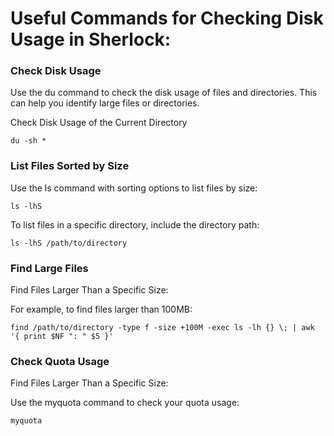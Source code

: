 # **Useful Commands for Checking Disk Usage in Sherlock:**

### Check Disk Usage

Use the du command to check the disk usage of files and directories. This can help you identify large files or directories.

Check Disk Usage of the Current Directory
```
du -sh *
```

### List Files Sorted by Size
Use the ls command with sorting options to list files by size:
```
ls -lhS
```
To list files in a specific directory, include the directory path:
```
ls -lhS /path/to/directory
```

### Find Large Files
Find Files Larger Than a Specific Size:

For example, to find files larger than 100MB:
```
find /path/to/directory -type f -size +100M -exec ls -lh {} \; | awk '{ print $NF ": " $5 }'
```

### Check Quota Usage
Find Files Larger Than a Specific Size:

Use the myquota command to check your quota usage:
```
myquota
```
